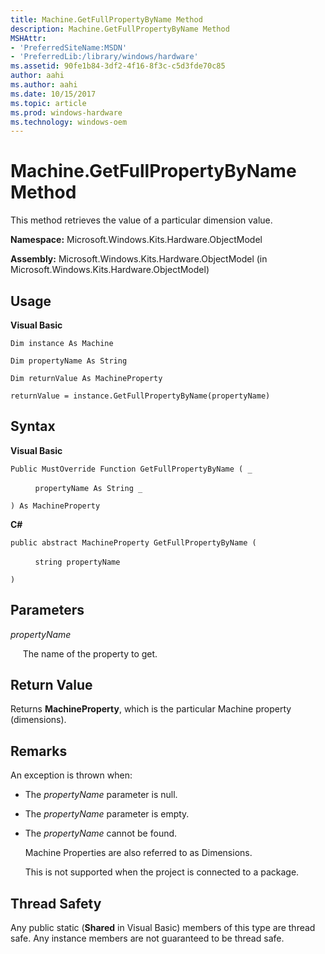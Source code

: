 ```yaml
---
title: Machine.GetFullPropertyByName Method
description: Machine.GetFullPropertyByName Method
MSHAttr:
- 'PreferredSiteName:MSDN'
- 'PreferredLib:/library/windows/hardware'
ms.assetid: 90fe1b84-3df2-4f16-8f3c-c5d3fde70c85
author: aahi
ms.author: aahi
ms.date: 10/15/2017
ms.topic: article
ms.prod: windows-hardware
ms.technology: windows-oem
---
```


# Machine.GetFullPropertyByName Method


This method retrieves the value of a particular dimension value.

**Namespace:** Microsoft.Windows.Kits.Hardware.ObjectModel

**Assembly:** Microsoft.Windows.Kits.Hardware.ObjectModel (in Microsoft.Windows.Kits.Hardware.ObjectModel)

## <span id="Usage"></span><span id="usage"></span><span id="USAGE"></span>Usage


**Visual Basic**

`Dim instance As Machine`

`Dim propertyName As String`

`Dim returnValue As MachineProperty`

`returnValue = instance.GetFullPropertyByName(propertyName)`

## <span id="Syntax"></span><span id="syntax"></span><span id="SYNTAX"></span>Syntax


**Visual Basic**

`Public MustOverride Function GetFullPropertyByName ( _`

          `propertyName As String _`

`) As MachineProperty`

**C#**

`public abstract MachineProperty GetFullPropertyByName (`

          `string propertyName`

`)`

## <span id="Parameters"></span><span id="parameters"></span><span id="PARAMETERS"></span>Parameters


*propertyName*

     The name of the property to get.

## <span id="Return_Value"></span><span id="return_value"></span><span id="RETURN_VALUE"></span>Return Value


Returns **MachineProperty**, which is the particular Machine property (dimensions).

## <span id="Remarks"></span><span id="remarks"></span><span id="REMARKS"></span>Remarks


An exception is thrown when:

-   The *propertyName* parameter is null.

-   The *propertyName* parameter is empty.

-   The *propertyName* cannot be found.

    Machine Properties are also referred to as Dimensions.

    This is not supported when the project is connected to a package.

## <span id="Thread_Safety"></span><span id="thread_safety"></span><span id="THREAD_SAFETY"></span>Thread Safety


Any public static (**Shared** in Visual Basic) members of this type are thread safe. Any instance members are not guaranteed to be thread safe.

 

 






